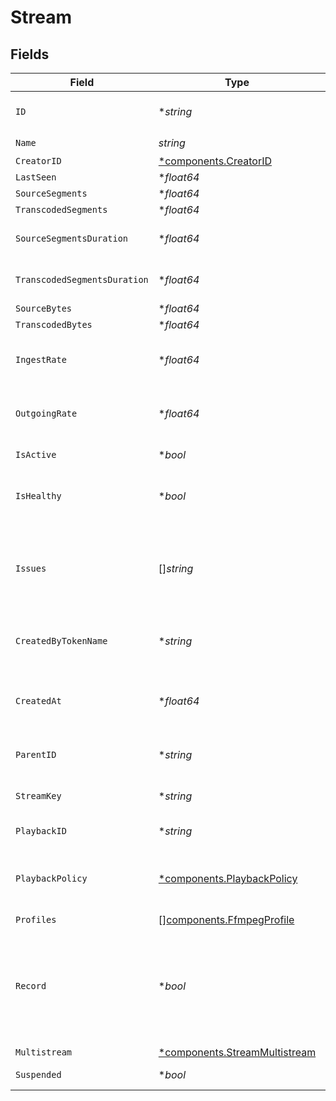 # Stream


## Fields

| Field                                                                                                                 | Type                                                                                                                  | Required                                                                                                              | Description                                                                                                           | Example                                                                                                               |
| --------------------------------------------------------------------------------------------------------------------- | --------------------------------------------------------------------------------------------------------------------- | --------------------------------------------------------------------------------------------------------------------- | --------------------------------------------------------------------------------------------------------------------- | --------------------------------------------------------------------------------------------------------------------- |
| `ID`                                                                                                                  | **string*                                                                                                             | :heavy_minus_sign:                                                                                                    | N/A                                                                                                                   | de7818e7-610a-4057-8f6f-b785dc1e6f88                                                                                  |
| `Name`                                                                                                                | *string*                                                                                                              | :heavy_check_mark:                                                                                                    | N/A                                                                                                                   | test_stream                                                                                                           |
| `CreatorID`                                                                                                           | [*components.CreatorID](../../models/components/creatorid.md)                                                         | :heavy_minus_sign:                                                                                                    | N/A                                                                                                                   |                                                                                                                       |
| `LastSeen`                                                                                                            | **float64*                                                                                                            | :heavy_minus_sign:                                                                                                    | N/A                                                                                                                   | 1587667174725                                                                                                         |
| `SourceSegments`                                                                                                      | **float64*                                                                                                            | :heavy_minus_sign:                                                                                                    | N/A                                                                                                                   | 1                                                                                                                     |
| `TranscodedSegments`                                                                                                  | **float64*                                                                                                            | :heavy_minus_sign:                                                                                                    | N/A                                                                                                                   | 2                                                                                                                     |
| `SourceSegmentsDuration`                                                                                              | **float64*                                                                                                            | :heavy_minus_sign:                                                                                                    | Duration of all the source segments, sec                                                                              | 1                                                                                                                     |
| `TranscodedSegmentsDuration`                                                                                          | **float64*                                                                                                            | :heavy_minus_sign:                                                                                                    | Duration of all the transcoded segments, sec                                                                          | 2                                                                                                                     |
| `SourceBytes`                                                                                                         | **float64*                                                                                                            | :heavy_minus_sign:                                                                                                    | N/A                                                                                                                   | 1                                                                                                                     |
| `TranscodedBytes`                                                                                                     | **float64*                                                                                                            | :heavy_minus_sign:                                                                                                    | N/A                                                                                                                   | 2                                                                                                                     |
| `IngestRate`                                                                                                          | **float64*                                                                                                            | :heavy_minus_sign:                                                                                                    | Rate at which sourceBytes increases (bytes/second)                                                                    | 1                                                                                                                     |
| `OutgoingRate`                                                                                                        | **float64*                                                                                                            | :heavy_minus_sign:                                                                                                    | Rate at which transcodedBytes increases (bytes/second)                                                                | 2                                                                                                                     |
| `IsActive`                                                                                                            | **bool*                                                                                                               | :heavy_minus_sign:                                                                                                    | If currently active                                                                                                   |                                                                                                                       |
| `IsHealthy`                                                                                                           | **bool*                                                                                                               | :heavy_minus_sign:                                                                                                    | Indicates whether the stream is healthy or not.                                                                       | true                                                                                                                  |
| `Issues`                                                                                                              | []*string*                                                                                                            | :heavy_minus_sign:                                                                                                    | A string array of human-readable errors describing issues affecting<br/>the stream, if any.<br/>                      | Buffer underflow,Network congestion                                                                                   |
| `CreatedByTokenName`                                                                                                  | **string*                                                                                                             | :heavy_minus_sign:                                                                                                    | Name of the token used to create this object                                                                          | staging key                                                                                                           |
| `CreatedAt`                                                                                                           | **float64*                                                                                                            | :heavy_minus_sign:                                                                                                    | Timestamp (in milliseconds) at which the stream object was created                                                    | 1587667174725                                                                                                         |
| `ParentID`                                                                                                            | **string*                                                                                                             | :heavy_minus_sign:                                                                                                    | Points to the parent stream object                                                                                    | de7818e7-610a-4057-8f6f-b785dc1e6f88                                                                                  |
| `StreamKey`                                                                                                           | **string*                                                                                                             | :heavy_minus_sign:                                                                                                    | Used to form the RTMP ingest URL                                                                                      | hgebdhhigq                                                                                                            |
| `PlaybackID`                                                                                                          | **string*                                                                                                             | :heavy_minus_sign:                                                                                                    | Used to form playback URL                                                                                             | eaw4nk06ts2d0mzb                                                                                                      |
| `PlaybackPolicy`                                                                                                      | [*components.PlaybackPolicy](../../models/components/playbackpolicy.md)                                               | :heavy_minus_sign:                                                                                                    | Whether the playback policy for a asset or stream is public or signed                                                 |                                                                                                                       |
| `Profiles`                                                                                                            | [][components.FfmpegProfile](../../models/components/ffmpegprofile.md)                                                | :heavy_minus_sign:                                                                                                    | N/A                                                                                                                   | [object Object]                                                                                                       |
| `Record`                                                                                                              | **bool*                                                                                                               | :heavy_minus_sign:                                                                                                    | Should this stream be recorded? Uses default settings. For more<br/>customization, create and configure an object store.<br/> | false                                                                                                                 |
| `Multistream`                                                                                                         | [*components.StreamMultistream](../../models/components/streammultistream.md)                                         | :heavy_minus_sign:                                                                                                    | N/A                                                                                                                   |                                                                                                                       |
| `Suspended`                                                                                                           | **bool*                                                                                                               | :heavy_minus_sign:                                                                                                    | If currently suspended                                                                                                |                                                                                                                       |